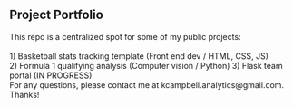 <h2> Project Portfolio</h2>
This repo is a centralized spot for some of my public projects:
<br>
<br>
1) Basketball stats tracking template (Front end dev / HTML, CSS, JS)<br>
2) Formula 1 qualifying analysis (Computer vision / Python)
3) Flask team portal (IN PROGRESS)
<br>
For any questions, please contact me at kcampbell.analytics@gmail.com. Thanks!







